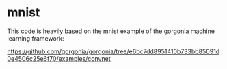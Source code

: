 # mnist

This code is heavily based on the mnist example of the gorgonia machine learning framework:

https://github.com/gorgonia/gorgonia/tree/e6bc7dd8951410b733bb85091d0e4506c25e6f70/examples/convnet